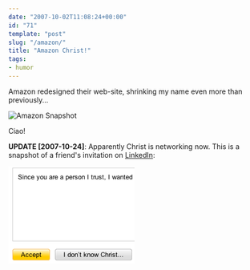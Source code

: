 ```yaml
---
date: "2007-10-02T11:08:24+00:00"
id: "71"
template: "post"
slug: "/amazon/"
title: "Amazon Christ!"
tags:
- humor
---
```


Amazon redesigned their web-site, shrinking my name even more than
previously...

![Amazon
Snapshot](amazon-christ.png 'Amazon Snapshot')

Ciao!

**UPDATE \[2007-10-24\]**: Apparently Christ is networking now. This is a
snapshot of a friend's invitation on [LinkedIn](http://linkedin.com/):

![I Don’t Know Christ](idontknowchrist.png)
